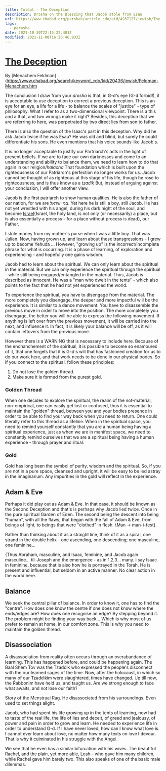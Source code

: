 ```yaml
---
title: Toldot - The Deception
description: Drosha on the Blessing that Jacob stole from Esau
url: https://www.chabad.org/parshah/article_cdo/aid/4937127/jewish/The-Deception.htm
tags:
  - parasha
date: 2021-10-30T22:15:22.481Z
modified: 2021-11-08T16:26:46.933Z
---
```


# [The Deception](https://www.chabad.org/parshah/article_cdo/aid/4937127/jewish/The-Deception.htm)

By [Menachem Feldman](https://www.chabad.org/search/keyword_cdo/kid/20436/jewish/Feldman-Menachem.htm

The conclusion I draw from your _drosha_ is that, in G-d's eye (G-d forbid!), it is acceptable to use deception to correct a previous deception. This is an eye for an eye, a life for a life - to balance the scales of "justice" - type of philosophy.
What I refer to as a two-dimensional viewpoint. There is a this and a that, and two wrongs make it right? Besides, this deception that we are referring to here, was perpetrated by two direct lies from son to father.

There is also the question of the Isaac's part in this deception. Why did he ask Jacob twice if he was Esau? He was old and blind, but surely he could differentiate his sons. He even mentions that his voice sounds like Jacob's.

It is no longer acceptable to justify our Partriarch's acts in the light of present beliefs. If we are to face our own darknesses and come to an understanding and ability to balance them, we need to learn how to do that again in our religion/_halacha_ That foundation which is built upon the righteousness of our Patriarch's perfection no longer works for us. Jacob cannot be thought of as righteous at this stage of his life, though he rose to righteousness, and is thus know as a _tzadik_ But, instead of arguing against your conclusion, I will offer another view.

Jacob is the first patriarch to show human qualities. He is also the father of our nation, for we are בני ישׁראל. Yet here he is still a boy, still Jacob. He has not yet wrestled with his angel, during his dark night of the soul, and become [Israel](israel.html){Israel, the holy land, is not only (or necessarily) a place, but is also essentially a process - for a place without process is dead}, our Father.

I stole money from my mother's purse when I was a little boy. That was Julian. Now, having grown up, and learn about these transgressions - I grew up to become Yehuda ... However, "growing up" is the incorrect/incomplete phrase for what is occurring. It is a phase of learning, of exploration and experiencing - and hopefully one gains wisdom.

Jacob had to learn about the spiritual. We can only learn about the spiritual in the material. But we can only experience the spiritual through the spiritual - while still being engaged/entangled in the material. Thus, Jacob is described as innocent. He was a "man who dwelt in the tents" - which also points to the fact that he had not yet experienced the world.

To experience the spiritual, you have to disengage from the material. The more completely you disengage, the deeper and more impactful will be the experience. It is similar to a dance movement. You have to disassemble the previous move in order to move into the position. The more completely you disengage, the better you will be able to express the following movement. If anything is left over from the previous movement, it will be carried into the next, and influence it. In fact, it is likely your balance will be off, as it will contain leftovers from the previous move.

However there is a WARNING that is necessary to include here. Because of the enchanchement of the spiritual, it is possible to become so enamoured of it, that one forgets that it is G-d's will that has fashioned creation for us to do our work here, and that work needs to be done in our physical bodes. So if you connect to the spiritual, follow these principles:

1. Do not lose the golden thread.
2. Make sure it is formed from the purest gold.

### Golden Thread

When one decides to explore the spiritual, the realm of the not-material, non-empirical, one can easily get lost or confused, thus it is essential to maintain the "golden" thread, between you and your bodies presence in order to be able to find your way back when you need to return. One could literally refer to this thread as a lifeline. When in the spiritual space, you need to remind yourself constantly that you are a human being having a spiritual experience, just as when we are in manifest space, we need to constantly remind ourselves that we are a spiritual being having a human experience - through prayer and ritual.

### Gold

Gold has long been the symbol of purity, wisdom and the spiritual. So, if you are not in a pure space, cleansed and upright, it will be easy to be led astray in the imaginarium. Any impurities in the gold will reflect in the experience.

## Adam & Eve

Perhaps it did play out as Adam & Eve. In that case, it should be known as the Second Deception and that's is perhaps why Jacob lied twice. Once in the pure spiritual Garden of Eden. The second being the descent into being "human", with all the flaws, that began with the fall of Adam & Eve, from beings of light, to beings that were "clothed" in flesh. {Man -> man-i-fest}.

Rather than thinking about it as a straight line, think of it as a spiral, one strand in the double helix - one ascending, one descending; one masculine, one feminine...

{Thus Abraham, masculine, and Isaac, feminine, and Jacob again masculine... till Joseph and the emergence - as in 1,2,3... many.
I say Isaac in feminine, because that is also how he is portrayed in the Torah. He is present and influential, but seldom in an active manner. No clear action in the world here.

## Balance

We seek the central pillar of balance. In order to know it, one has to find the "centre". How does one know the centre if one does not know where the ends/edges are? How does one recognise an edge? By stepping beyond it. The problem might be finding your way back... Which is why most of us prefer to remain at home, in our comfort zone. This is why you need to maintain the golden thread.

## Disassociation

A disassociation from reality often occurs through an overabundance of learning. This has happened before, and could be happening again. The Baal Shem Tov was the Tzaddik who expressed the people's disconnect with the our learned sages of the time. Now, after the holocaust, in which so many of our Tzaddikim were slaughtered, times have changed. Up till now, the Rabbonim have held us, and taught us. Are we strong enough to face what awaits, and not lose our faith?

Story of the Menstrual Rag. He disassociated from his surroundings. Even used to set things alight.

Jacob, who had spent his life growing up in the tents of learning, now had to taste of the real life, the life of lies and deceit, of greed and jealousy, of power and pain in order to grow and learn. He needed to experience life in order to understand G-d. If I have never loved, how can I know what love is. I cannot ever learn about love, no matter how many texts on love I devour. That is why it culminated in his struggle with the Angel.

We see that he even has a similar bifurcation with his wives. The beautiful Rachel, and the plain, yet more able, Leah - who gave him many children, while Rachel gave him barely two. This also speaks of one of the basic male dilemmas.
